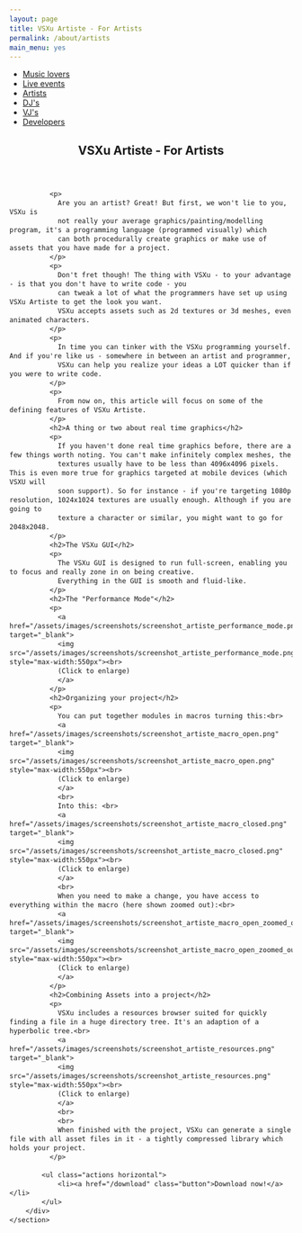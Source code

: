 ```yaml
---
layout: page
title: VSXu Artiste - For Artists
permalink: /about/artists
main_menu: yes
---
```

<div id="main" class="alt">
    <section id="one">
        <div class="inner">
            <ul class="actions horizontal">
                <li><a href="/about/music-lovers" class="button">Music lovers</a></li>
                <li><a href="/about/live-events" class="button">Live events</a></li>
                <li><a href="/about/artists" class="button">Artists</a></li>
                <li><a href="/about/djs" class="button">DJ's</a></li>
                <li><a href="/about/vjs" class="button">VJ's</a></li>
                <li><a href="/about/developers" class="button">Developers</a></li>
            </ul>
            <header class="major">
                <h1>VSXu Artiste - For Artists</h1>
            </header>
              
              <p>
                Are you an artist? Great! But first, we won't lie to you, VSXu is
                not really your average graphics/painting/modelling program, it's a programming language (programmed visually) which
                can both procedurally create graphics or make use of assets that you have made for a project.
              </p>
              <p>
                Don't fret though! The thing with VSXu - to your advantage - is that you don't have to write code - you 
                can tweak a lot of what the programmers have set up using VSXu Artiste to get the look you want.
                VSXu accepts assets such as 2d textures or 3d meshes, even animated characters.
              </p>
              <p>
                In time you can tinker with the VSXu programming yourself. And if you're like us - somewhere in between an artist and programmer,
                VSXu can help you realize your ideas a LOT quicker than if you were to write code.
              </p>
              <p>
                From now on, this article will focus on some of the defining features of VSXu Artiste.
              </p>
              <h2>A thing or two about real time graphics</h2>
              <p>
                If you haven't done real time graphics before, there are a few things worth noting. You can't make infinitely complex meshes, the 
                textures usually have to be less than 4096x4096 pixels. This is even more true for graphics targeted at mobile devices (which VSXU will
                soon support). So for instance - if you're targeting 1080p resolution, 1024x1024 textures are usually enough. Although if you are going to
                texture a character or similar, you might want to go for 2048x2048.
              </p>
              <h2>The VSXu GUI</h2>
              <p>
                The VSXu GUI is designed to run full-screen, enabling you to focus and really zone in on being creative.
                Everything in the GUI is smooth and fluid-like.
              </p>
              <h2>The "Performance Mode"</h2>
              <p>
                <a href="/assets/images/screenshots/screenshot_artiste_performance_mode.png" target="_blank">
                <img src="/assets/images/screenshots/screenshot_artiste_performance_mode.png" style="max-width:550px"><br>
                (Click to enlarge)
                </a>
              </p>
              <h2>Organizing your project</h2>
              <p>
                You can put together modules in macros turning this:<br>
                <a href="/assets/images/screenshots/screenshot_artiste_macro_open.png" target="_blank">
                <img src="/assets/images/screenshots/screenshot_artiste_macro_open.png" style="max-width:550px"><br>
                (Click to enlarge)
                </a>
                <br>
                Into this: <br>
                <a href="/assets/images/screenshots/screenshot_artiste_macro_closed.png" target="_blank">
                <img src="/assets/images/screenshots/screenshot_artiste_macro_closed.png" style="max-width:550px"><br>
                (Click to enlarge)
                </a>
                <br>
                When you need to make a change, you have access to everything within the macro (here shown zoomed out):<br>
                <a href="/assets/images/screenshots/screenshot_artiste_macro_open_zoomed_out.png" target="_blank">
                <img src="/assets/images/screenshots/screenshot_artiste_macro_open_zoomed_out.png" style="max-width:550px"><br>
                (Click to enlarge)
                </a>
              </p>
              <h2>Combining Assets into a project</h2>
              <p>
                VSXu includes a resources browser suited for quickly finding a file in a huge directory tree. It's an adaption of a hyperbolic tree.<br>
                <a href="/assets/images/screenshots/screenshot_artiste_resources.png" target="_blank">
                <img src="/assets/images/screenshots/screenshot_artiste_resources.png" style="max-width:550px"><br>
                (Click to enlarge)
                </a>
                <br>
                <br>
                When finished with the project, VSXu can generate a single file with all asset files in it - a tightly compressed library which holds your project.
              </p>

            <ul class="actions horizontal">
                <li><a href="/download" class="button">Download now!</a></li>
            </ul>
        </div>
    </section>
</div>
